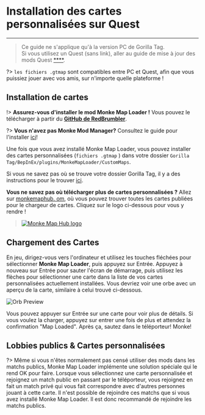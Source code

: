 # Installation des cartes personnalisées sur Quest
---
>
> Ce guide ne s'applique qu'à la version PC de Gorilla Tag.  
> Si vous utilisez un Quest (sans link), aller au guide de mise à jour des mods Quest [****](quest-maploading).

?> `les fichiers .gtmap` sont compatibles entre PC et Quest, afin que vous puissiez jouer avec vos amis, sur n'importe quelle plateforme !

## Installation de cartes
!> **Assurez-vous d'installer le mod Monke Map Loader !** Vous pouvez le télécharger à partir du [**GitHub de RedBrumbler**](pc-guide#monke-mod-manager).

?> **Vous n'avez pas Monke Mod Manager?** Consultez le guide pour l'installer [ici](pc-guide#monke-mod-manager)!

Une fois que vous avez installé Monke Map Loader, vous pouvez installer des cartes personnalisées (`fichiers .gtmap` ) dans votre dossier `Gorilla Tag/BepInEx/plugins/MonkeMapLoader/CustomMaps`.

Si vous ne savez pas où se trouve votre dossier Gorilla Tag, il y a des instructions pour le trouver [ici](pc-guide#install-folder).

**Vous ne savez pas où télécharger plus de cartes personnalisées ?** Allez sur [monkemaphub. om](https://monkemaphub.com), où vous pouvez trouver toutes les cartes publiées pour le chargeur de cartes. Cliquez sur le logo ci-dessous pour vous y rendre !

> [![Monke Map Hub logo](../docs/files/MMHLOGO.png)](https://monkemaphub.com)

## Chargement des Cartes
En jeu, dirigez-vous vers l'ordinateur et utilisez les touches fléchées pour sélectionner **Monke Map Loader**, puis appuyez sur Entrée. Appuyez à nouveau sur Entrée pour sauter l'écran de démarrage, puis utilisez les flèches pour sélectionner une carte dans la liste de vos cartes personnalisées actuellement installées. Vous devriez voir une orbe avec un aperçu de la carte, similaire à celui trouvé ci-dessous.

![Orb Preview](../docs/files/orb.png)

Vous pouvez appuyer sur Entrée sur une carte pour voir plus de détails. Si vous voulez la charger, appuyez sur entrer une fois de plus et attendez la confirmation "Map Loaded". Après ça, sautez dans le téléporteur! Monke!

## Lobbies publics & Cartes personnalisées

?> Même si vous n'êtes normalement pas censé utiliser des mods dans les matchs publics, Monke Map Loader implémente une solution spéciale qui le rend OK pour faire. Lorsque vous sélectionnez une carte personnalisée et rejoignez un match public en passant par le téléporteur, vous rejoignez en fait un match privé qui vous fait correspondre avec d'autres personnes jouant à cette carte. Il n'est possible de rejoindre ces matchs que si vous avez installé Monke Map Loader. Il est donc recommandé de rejoindre les matchs publics.